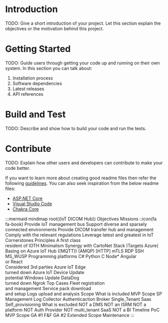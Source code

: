 # Introduction 
TODO: Give a short introduction of your project. Let this section explain the objectives or the motivation behind this project. 

# Getting Started
TODO: Guide users through getting your code up and running on their own system. In this section you can talk about:
1.	Installation process
2.	Software dependencies
3.	Latest releases
4.	API references

# Build and Test
TODO: Describe and show how to build your code and run the tests. 

# Contribute
TODO: Explain how other users and developers can contribute to make your code better. 

If you want to learn more about creating good readme files then refer the following [guidelines](https://docs.microsoft.com/en-us/azure/devops/repos/git/create-a-readme?view=azure-devops). You can also seek inspiration from the below readme files:
- [ASP.NET Core](https://github.com/aspnet/Home)
- [Visual Studio Code](https://github.com/Microsoft/vscode)
- [Chakra Core](https://github.com/Microsoft/ChakraCore)

:::mermaid
mindmap
  root((IoT DICOM Hub))
    Objectives
      Missions
      ::icon(fa fa-book)
        Provide IoT management bus
        Support diverse and sparsely connected environments
        Provide DICOM transfer hub and management
        Comply with the relevant regulations
        Leverage latest and greatest in IoT
      Cornerstones
        Principles
          A first class<br/>resident of IOTH
          Minimalism
          Synergy with CartoNet
        Stack
          )Targets Azure(
          Basing on Azure IoT Hub
            ((MQTT))
            (AMQP)
            [HTTP]
            mTLS
            RDP
            SSH
            MS_WUSP
          Programming platforms
            C#
            Python
            C
            Node*
            Angular<br/>or React            
          Considered 3rd parties
            Azure IoT Edge<br/>turned down
            Azure IoT Device Update<br/>potential
            Windows Update
            DataDog<br/>turned down
            Ngrok
    Top Cases
      Fleet registration<br/>and management
      Service pack download<br/>and setup
      Logs upload and analysis
    Scope
      What is included
        MVP Scope
          SP Management
          Log Collector
          Authenticaction Broker
          Single_Tenant Saas
            Self_provisioning
      What is excluded
        NOT a DMS
        NOT an ISRM
        NOT a platform
        NOT Auth Provider
        NOT multi_tenant SaaS
        NOT a BI 
    Timeline
      PoC
      MVP Scope
      GA #1 F&F
      GA #2
      Extended Scope
      Maintenance
:::

